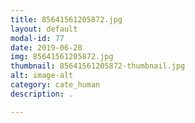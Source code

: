 ```yaml
---
title: 85641561205872.jpg
layout: default
modal-id: 77
date: 2019-06-28
img: 85641561205872.jpg
thumbnail: 85641561205872-thumbnail.jpg
alt: image-alt
category: cate_human
description: .

---
```

